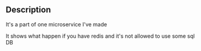 ## Description

It's a part of one microservice I've made

It shows what happen if you have redis and it's not allowed to use some sql DB
